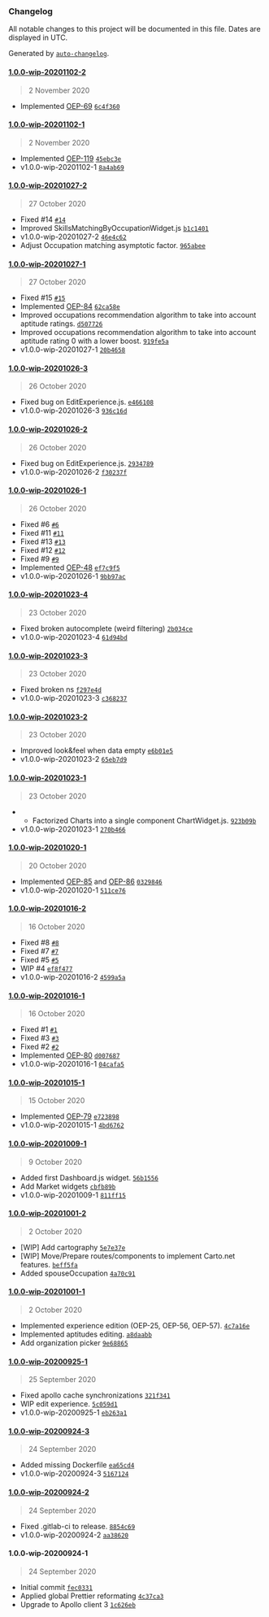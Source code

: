 ### Changelog

All notable changes to this project will be documented in this file. Dates are displayed in UTC.

Generated by [`auto-changelog`](https://github.com/CookPete/auto-changelog).

#### [1.0.0-wip-20201102-2](https://gitlab.com/ami-paca/oep-application/compare/1.0.0-wip-20201102-1...1.0.0-wip-20201102-2)

> 2 November 2020

- Implemented [OEP-69](https://mnemotix.atlassian.net/browse/OEP-69) [`6c4f360`](https://gitlab.com/ami-paca/oep-application/commit/6c4f360c0ae6e2d6a9a3e36a1fdbf38e14bff98c)

#### [1.0.0-wip-20201102-1](https://gitlab.com/ami-paca/oep-application/compare/1.0.0-wip-20201027-2...1.0.0-wip-20201102-1)

> 2 November 2020

- Implemented [OEP-119](https://mnemotix.atlassian.net/browse/OEP-119) [`45ebc3e`](https://gitlab.com/ami-paca/oep-application/commit/45ebc3e4932d3c3f2afa524baece8e7d0d469e3f)
- v1.0.0-wip-20201102-1 [`8a4ab69`](https://gitlab.com/ami-paca/oep-application/commit/8a4ab6948c14c76262d3f95c9c421a606b4a53bd)

#### [1.0.0-wip-20201027-2](https://gitlab.com/ami-paca/oep-application/compare/1.0.0-wip-20201027-1...1.0.0-wip-20201027-2)

> 27 October 2020

- Fixed #14 [`#14`](https://gitlab.com/ami-paca/oep-application/issues/14)
- Improved SkillsMatchingByOccupationWidget.js [`b1c1401`](https://gitlab.com/ami-paca/oep-application/commit/b1c1401d04b3c1b7f7ad39bc28b2b41a5dfc28a1)
- v1.0.0-wip-20201027-2 [`46e4c62`](https://gitlab.com/ami-paca/oep-application/commit/46e4c62add59f125e0655e10bcd1f4ff2c7ac018)
- Adjust Occupation matching asymptotic factor. [`965abee`](https://gitlab.com/ami-paca/oep-application/commit/965abeece6a1a410f44f5e482551240f3a59dae5)

#### [1.0.0-wip-20201027-1](https://gitlab.com/ami-paca/oep-application/compare/1.0.0-wip-20201026-3...1.0.0-wip-20201027-1)

> 27 October 2020

- Fixed #15 [`#15`](https://gitlab.com/ami-paca/oep-application/issues/15)
- Implemented [OEP-84](https://mnemotix.atlassian.net/browse/OEP-84) [`62ca58e`](https://gitlab.com/ami-paca/oep-application/commit/62ca58e72f35ff2aa99008f51563a239827dd391)
- Improved occupations recommendation algorithm to take into account aptitude ratings. [`d507726`](https://gitlab.com/ami-paca/oep-application/commit/d507726e62d4e5670adbd78d64b79222bcbb3e67)
- Improved occupations recommendation algorithm to take into account aptitude rating 0 with a lower boost. [`919fe5a`](https://gitlab.com/ami-paca/oep-application/commit/919fe5a659bc20ea751a7c8035bbb5da08b6df6b)
- v1.0.0-wip-20201027-1 [`20b4658`](https://gitlab.com/ami-paca/oep-application/commit/20b4658f0fd3950bc9003432688ddd3295fb5ad0)

#### [1.0.0-wip-20201026-3](https://gitlab.com/ami-paca/oep-application/compare/1.0.0-wip-20201026-2...1.0.0-wip-20201026-3)

> 26 October 2020

- Fixed bug on EditExperience.js. [`e466108`](https://gitlab.com/ami-paca/oep-application/commit/e46610861c67664fe04d869077a43487fe1d0d00)
- v1.0.0-wip-20201026-3 [`936c16d`](https://gitlab.com/ami-paca/oep-application/commit/936c16d3597c62014c37c6e077e36d91db315cd0)

#### [1.0.0-wip-20201026-2](https://gitlab.com/ami-paca/oep-application/compare/1.0.0-wip-20201026-1...1.0.0-wip-20201026-2)

> 26 October 2020

- Fixed bug on EditExperience.js. [`2934789`](https://gitlab.com/ami-paca/oep-application/commit/293478983a18bad5eee428b78a55bd0e7e33506a)
- v1.0.0-wip-20201026-2 [`f30237f`](https://gitlab.com/ami-paca/oep-application/commit/f30237fe581b1389e1b67add51b2211b87a29735)

#### [1.0.0-wip-20201026-1](https://gitlab.com/ami-paca/oep-application/compare/1.0.0-wip-20201023-4...1.0.0-wip-20201026-1)

> 26 October 2020

- Fixed #6 [`#6`](https://gitlab.com/ami-paca/oep-application/issues/6)
- Fixed #11 [`#11`](https://gitlab.com/ami-paca/oep-application/issues/11)
- Fixed #13 [`#13`](https://gitlab.com/ami-paca/oep-application/issues/13)
- Fixed #12 [`#12`](https://gitlab.com/ami-paca/oep-application/issues/12)
- Fixed #9 [`#9`](https://gitlab.com/ami-paca/oep-application/issues/9)
- Implemented [OEP-48](https://mnemotix.atlassian.net/browse/OEP-48) [`ef7c9f5`](https://gitlab.com/ami-paca/oep-application/commit/ef7c9f52b817cce08618eaedad98ffc9a370d305)
- v1.0.0-wip-20201026-1 [`9bb97ac`](https://gitlab.com/ami-paca/oep-application/commit/9bb97ac306688e6a2e31328718341ac56ed3a9da)

#### [1.0.0-wip-20201023-4](https://gitlab.com/ami-paca/oep-application/compare/1.0.0-wip-20201023-3...1.0.0-wip-20201023-4)

> 23 October 2020

- Fixed broken autocomplete (weird filtering) [`2b034ce`](https://gitlab.com/ami-paca/oep-application/commit/2b034ce5b37aacb1f923d0bc3b6e8af01d37b666)
- v1.0.0-wip-20201023-4 [`61d94bd`](https://gitlab.com/ami-paca/oep-application/commit/61d94bde2ea69466b1f3ab39706272331b31c7c1)

#### [1.0.0-wip-20201023-3](https://gitlab.com/ami-paca/oep-application/compare/1.0.0-wip-20201023-2...1.0.0-wip-20201023-3)

> 23 October 2020

- Fixed broken ns [`f297e4d`](https://gitlab.com/ami-paca/oep-application/commit/f297e4d82e65589d46f00dce32ee50a25738ef35)
- v1.0.0-wip-20201023-3 [`c368237`](https://gitlab.com/ami-paca/oep-application/commit/c368237fc1bc7a6e494b2c6c2873b830df87c178)

#### [1.0.0-wip-20201023-2](https://gitlab.com/ami-paca/oep-application/compare/1.0.0-wip-20201023-1...1.0.0-wip-20201023-2)

> 23 October 2020

- Improved look&feel when data empty [`e6b01e5`](https://gitlab.com/ami-paca/oep-application/commit/e6b01e5a0781288dda8d3dac7a3bd73877379c25)
- v1.0.0-wip-20201023-2 [`65eb7d9`](https://gitlab.com/ami-paca/oep-application/commit/65eb7d96f94349be2ed2a1edd33e02cea7885605)

#### [1.0.0-wip-20201023-1](https://gitlab.com/ami-paca/oep-application/compare/1.0.0-wip-20201020-1...1.0.0-wip-20201023-1)

> 23 October 2020

- - Factorized Charts into a single component ChartWidget.js. [`923b09b`](https://gitlab.com/ami-paca/oep-application/commit/923b09b1b59c21fb80d9ce86ae06e1aafc0adf82)
- v1.0.0-wip-20201023-1 [`270b466`](https://gitlab.com/ami-paca/oep-application/commit/270b4664548b0258c04d55418b94d062d3cc10bb)

#### [1.0.0-wip-20201020-1](https://gitlab.com/ami-paca/oep-application/compare/1.0.0-wip-20201016-2...1.0.0-wip-20201020-1)

> 20 October 2020

- Implemented [OEP-85](https://mnemotix.atlassian.net/browse/OEP-85) and [OEP-86](https://mnemotix.atlassian.net/browse/OEP-86) [`0329846`](https://gitlab.com/ami-paca/oep-application/commit/0329846c77b57caa6cd23b3920e1625207ce17f6)
- v1.0.0-wip-20201020-1 [`511ce76`](https://gitlab.com/ami-paca/oep-application/commit/511ce7660e1c4c768633ab3a6f97c0c567fe8058)

#### [1.0.0-wip-20201016-2](https://gitlab.com/ami-paca/oep-application/compare/1.0.0-wip-20201016-1...1.0.0-wip-20201016-2)

> 16 October 2020

- Fixed #8 [`#8`](https://gitlab.com/ami-paca/oep-application/issues/8)
- Fixed #7 [`#7`](https://gitlab.com/ami-paca/oep-application/issues/7)
- Fixed #5 [`#5`](https://gitlab.com/ami-paca/oep-application/issues/5)
- WIP #4 [`ef8f477`](https://gitlab.com/ami-paca/oep-application/commit/ef8f477a788cf96262d808e4317f7099ace7bcfa)
- v1.0.0-wip-20201016-2 [`4599a5a`](https://gitlab.com/ami-paca/oep-application/commit/4599a5aa7997a79407b32124acfd7cd93405530e)

#### [1.0.0-wip-20201016-1](https://gitlab.com/ami-paca/oep-application/compare/1.0.0-wip-20201015-1...1.0.0-wip-20201016-1)

> 16 October 2020

- Fixed #1 [`#1`](https://gitlab.com/ami-paca/oep-application/issues/1)
- Fixed #3 [`#3`](https://gitlab.com/ami-paca/oep-application/issues/3)
- Fixed #2 [`#2`](https://gitlab.com/ami-paca/oep-application/issues/2)
- Implemented [OEP-80](https://mnemotix.atlassian.net/browse/OEP-80) [`d007687`](https://gitlab.com/ami-paca/oep-application/commit/d0076872c5d202b2546888ef162273952b51dd7d)
- v1.0.0-wip-20201016-1 [`04cafa5`](https://gitlab.com/ami-paca/oep-application/commit/04cafa582212cfb9a362c7bc049ce9d853b5d061)

#### [1.0.0-wip-20201015-1](https://gitlab.com/ami-paca/oep-application/compare/1.0.0-wip-20201009-1...1.0.0-wip-20201015-1)

> 15 October 2020

- Implemented [OEP-79](https://mnemotix.atlassian.net/browse/OEP-79) [`e723898`](https://gitlab.com/ami-paca/oep-application/commit/e723898a5029129124a40bdd31662eefeae9b194)
- v1.0.0-wip-20201015-1 [`4bd6762`](https://gitlab.com/ami-paca/oep-application/commit/4bd67624d37efd8116728b08680109e9d4d28f04)

#### [1.0.0-wip-20201009-1](https://gitlab.com/ami-paca/oep-application/compare/1.0.0-wip-20201001-2...1.0.0-wip-20201009-1)

> 9 October 2020

- Added first Dashboard.js widget. [`56b1556`](https://gitlab.com/ami-paca/oep-application/commit/56b155632879fa60d429db9a5f68b14e52557506)
- Add Market widgets [`cbfb89b`](https://gitlab.com/ami-paca/oep-application/commit/cbfb89be69196aa854d94ded7195b8bc3f1632e9)
- v1.0.0-wip-20201009-1 [`811ff15`](https://gitlab.com/ami-paca/oep-application/commit/811ff1566b62430963b0523b333c57d864361459)

#### [1.0.0-wip-20201001-2](https://gitlab.com/ami-paca/oep-application/compare/1.0.0-wip-20201001-1...1.0.0-wip-20201001-2)

> 2 October 2020

- [WIP] Add cartography [`5e7e37e`](https://gitlab.com/ami-paca/oep-application/commit/5e7e37e4cc91d3442addd5b2873d8f8e4502ac3a)
- [WIP] Move/Prepare routes/components to implement Carto.net features. [`beff5fa`](https://gitlab.com/ami-paca/oep-application/commit/beff5fad315738732991c03d484ef9809e7d1635)
- Added spouseOccupation [`4a70c91`](https://gitlab.com/ami-paca/oep-application/commit/4a70c91d9b886af33f734f368da57a3eece1c5f0)

#### [1.0.0-wip-20201001-1](https://gitlab.com/ami-paca/oep-application/compare/1.0.0-wip-20200925-1...1.0.0-wip-20201001-1)

> 2 October 2020

- Implemented experience edition (OEP-25, OEP-56, OEP-57). [`4c7a16e`](https://gitlab.com/ami-paca/oep-application/commit/4c7a16e4015266953fac1727f901eb81beb624c3)
- Implemented aptitudes editing. [`a8daabb`](https://gitlab.com/ami-paca/oep-application/commit/a8daabb0ec35a0db3fbc8449440e26c4573726ec)
- Add organization picker [`9e68865`](https://gitlab.com/ami-paca/oep-application/commit/9e688658db850e5dbe4cb21801a51a005e0cd948)

#### [1.0.0-wip-20200925-1](https://gitlab.com/ami-paca/oep-application/compare/1.0.0-wip-20200924-3...1.0.0-wip-20200925-1)

> 25 September 2020

- Fixed apollo cache synchronizations [`321f341`](https://gitlab.com/ami-paca/oep-application/commit/321f341406ea8b4799863d2af51cc83e1f367390)
- WIP edit experience. [`5c059d1`](https://gitlab.com/ami-paca/oep-application/commit/5c059d18eaae175d5b35ee71a31c1562c7529229)
- v1.0.0-wip-20200925-1 [`eb263a1`](https://gitlab.com/ami-paca/oep-application/commit/eb263a158f50a5758a162eb3cbbb53727ed2ed2d)

#### [1.0.0-wip-20200924-3](https://gitlab.com/ami-paca/oep-application/compare/1.0.0-wip-20200924-2...1.0.0-wip-20200924-3)

> 24 September 2020

- Added missing Dockerfile [`ea65cd4`](https://gitlab.com/ami-paca/oep-application/commit/ea65cd4a76189696dd4456d4e6e1bda296076af8)
- v1.0.0-wip-20200924-3 [`5167124`](https://gitlab.com/ami-paca/oep-application/commit/5167124c13fa7a0147e19c6c425ca6d1f7882798)

#### [1.0.0-wip-20200924-2](https://gitlab.com/ami-paca/oep-application/compare/1.0.0-wip-20200924-1...1.0.0-wip-20200924-2)

> 24 September 2020

- Fixed .gitlab-ci to release. [`8854c69`](https://gitlab.com/ami-paca/oep-application/commit/8854c69a2e21b5d0459f5628f42c66492735b523)
- v1.0.0-wip-20200924-2 [`aa38620`](https://gitlab.com/ami-paca/oep-application/commit/aa38620ce106d870aa5586bc8c8442cc0777478c)

#### 1.0.0-wip-20200924-1

> 24 September 2020

- Initial commit [`fec0331`](https://gitlab.com/ami-paca/oep-application/commit/fec0331042b1c6c2b33a88c6f41d013c1b9418f5)
- Applied global Prettier reformating [`4c37ca3`](https://gitlab.com/ami-paca/oep-application/commit/4c37ca35ec5585c7ff888efa95ca8d63a6b1aa1f)
- Upgrade to Apollo client 3 [`1c626eb`](https://gitlab.com/ami-paca/oep-application/commit/1c626eb7fd7560f42f102007f4baa44cf947a790)
